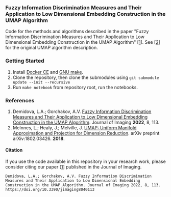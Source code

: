 ### Fuzzy Information Discrimination Measures and Their Application to Low Dimensional Embedding Construction in the UMAP Algorithm

Code for the methods and algorithms described in the paper "Fuzzy Information Discrimination Measures and Their Application to Low Dimensional Embedding Construction in the UMAP Algorithm" [[1](https://doi.org/10.3390/jimaging8040113)]. See [[2](https://arxiv.org/abs/1802.03426)] for the original UMAP algorithm description.

### Getting Started

1. Install [Docker CE](https://docs.docker.com/engine/install/) and [GNU make](https://www.gnu.org/software/make/).
2. Clone the repository, then clone the submodules using `git submodule update --init --recursive`
3. Run `make notebook` from repository root, run the notebooks.

### References

1. Demidova, L.A.; Gorchakov, A.V. [Fuzzy Information Discrimination Measures and Their Application to Low Dimensional Embedding Construction in the UMAP Algorithm](https://doi.org/10.3390/jimaging8040113). Journal of Imaging **2022**, 8, 113.
2. McInnes, L.; Healy, J.; Melville, J. [UMAP: Uniform Manifold Approximation and Projection for Dimension Reduction](https://arxiv.org/abs/1802.03426). arXiv preprint arXiv:1802.03426. **2018**.

#### Citation

If you use the code available in this repository in your research work, please consider citing our paper [[1](https://doi.org/10.3390/jimaging8040113)] published in the Journal of Imaging.

```
Demidova, L.A.; Gorchakov, A.V. Fuzzy Information Discrimination Measures and Their Application to Low Dimensional Embedding Construction in the UMAP Algorithm. Journal of Imaging 2022, 8, 113. https://doi.org/10.3390/jimaging8040113
```
